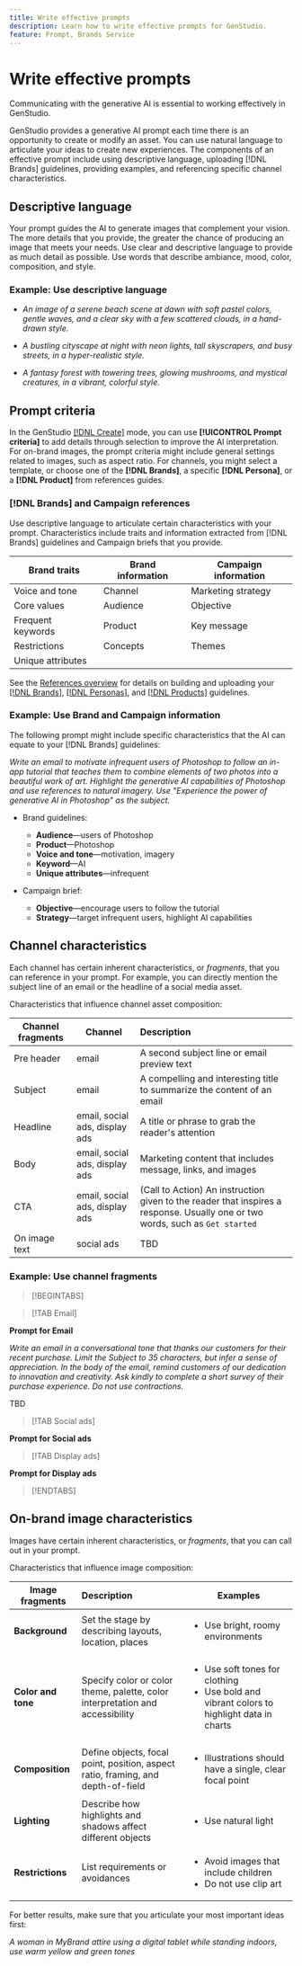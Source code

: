 ```yaml
---
title: Write effective prompts
description: Learn how to write effective prompts for GenStudio.
feature: Prompt, Brands Service
---
```


# Write effective prompts

Communicating with the generative AI is essential to working effectively in GenStudio.

GenStudio provides a generative AI prompt each time there is an opportunity to create or modify an asset. You can use natural language to articulate your ideas to create new experiences. The components of an effective prompt include using descriptive language, uploading [!DNL Brands] guidelines, providing examples, and referencing specific channel characteristics.

## Descriptive language

Your prompt guides the AI to generate images that complement your vision. The more details that you provide, the greater the chance of producing an image that meets your needs. Use clear and descriptive language to provide as much detail as possible. Use words that describe ambiance, mood, color, composition, and style.

### Example: Use descriptive language

- _An image of a serene beach scene at dawn with soft pastel colors, gentle waves, and a clear sky with a few scattered clouds, in a hand-drawn style._

- _A bustling cityscape at night with neon lights, tall skyscrapers, and busy streets, in a hyper-realistic style._

- _A fantasy forest with towering trees, glowing mushrooms, and mystical creatures, in a vibrant, colorful style._

## Prompt criteria

In the GenStudio [[!DNL Create]](./create/overview.md) mode, you can use **[!UICONTROL Prompt criteria]** to add details through selection to improve the AI interpretation. For on-brand images, the prompt criteria might include general settings related to images, such as aspect ratio. For channels, you might select a template, or choose one of the **[!DNL Brands]**, a specific **[!DNL Persona]**, or a **[!DNL Product]** from references guides.

### [!DNL Brands] and Campaign references

Use descriptive language to articulate certain characteristics with your prompt. Characteristics include traits and information extracted from [!DNL Brands] guidelines and Campaign briefs that you provide.

| Brand traits     | Brand information | Campaign information |
| ---------------- | ----------------- | -------------------- |
| Voice and tone   | Channel           | Marketing strategy   |
| Core values      | Audience          | Objective            |
| Frequent keywords | Product          | Key message          |
| Restrictions     | Concepts          | Themes               |
| Unique attributes | | |

See the [References overview](./references/overview.md) for details on building and uploading your [[!DNL Brands]](../user-guide/references/brands.md), [[!DNL Personas]](../user-guide/references/personas.md), and [[!DNL Products]](../user-guide/references/products.md) guidelines.

### Example: Use Brand and Campaign information

The following prompt might include specific characteristics that the AI can equate to your [!DNL Brands] guidelines:

_Write an email to motivate infrequent users of Photoshop to follow an in-app tutorial that teaches them to combine elements of two photos into a beautiful work of art. Highlight the generative AI capabilities of Photoshop and use references to natural imagery. Use "Experience the power of generative AI in Photoshop" as the subject._

- Brand guidelines:

  - **Audience**—users of Photoshop
  - **Product**—Photoshop
  - **Voice and tone**—motivation, imagery
  - **Keyword**—AI
  - **Unique attributes**—infrequent

- Campaign brief:

  - **Objective**—encourage users to follow the tutorial
  - **Strategy**—target infrequent users, highlight AI capabilities

## Channel characteristics

Each channel has certain inherent characteristics, or _fragments_, that you can reference in your prompt. For example, you can directly mention the subject line of an email or the headline of a social media asset.

Characteristics that influence channel asset composition:

| Channel fragments | Channel   | Description |
| ------------------| --------- | :---------- |
| Pre header        | email | A second subject line or email preview text |
| Subject           | email | A compelling and interesting title to summarize the content of an email |
| Headline          | email, social ads, display ads | A title or phrase to grab the reader's attention |
| Body              | email, social ads, display ads | Marketing content that includes message, links, and images |
| CTA               | email, social ads, display ads | (Call to Action) An instruction given to the reader that inspires a response. Usually one or two words, such as `Get started` |
| On image text     | social ads | TBD |

### Example: Use channel fragments

>[!BEGINTABS]

>[!TAB Email]

**Prompt for Email**

_Write an email in a conversational tone that thanks our customers for their recent purchase. Limit the Subject to 35 characters, but infer a sense of appreciation. In the body of the email, remind customers of our dedication to innovation and creativity. Ask kindly to complete a short survey of their purchase experience. Do not use contractions._

TBD

>[!TAB Social ads]

**Prompt for Social ads**

>[!TAB Display ads]

**Prompt for Display ads**

>[!ENDTABS]

## On-brand image characteristics

Images have certain inherent characteristics, or _fragments_, that you can call out in your prompt.

Characteristics that influence image composition:

| Image fragments    | Description | Examples |
| ------------------ | :---------- | -------- |
| **Background**     | Set the stage by describing layouts, location, places | <ul><li>Use bright, roomy environments</li></ul> |
| **Color and tone** | Specify color or color theme, palette, color interpretation and accessibility | <ul><li>Use soft tones for clothing</li><li>Use bold and vibrant colors to highlight data in charts</li></ul> |
| **Composition**    | Define objects, focal point, position, aspect ratio, framing, and depth-of-field | <ul><li>Illustrations should have a single, clear focal point</li></ul> |
| **Lighting**       | Describe how highlights and shadows affect different objects| <ul><li>Use natural light</li></ul> |
| **Restrictions**   | List requirements or avoidances | <ul><li>Avoid images that include children</li><li>Do not use clip art</li></ul> |

For better results, make sure that you articulate your most important ideas first:

_A woman in MyBrand attire using a digital tablet while standing indoors, use warm yellow and green tones_

